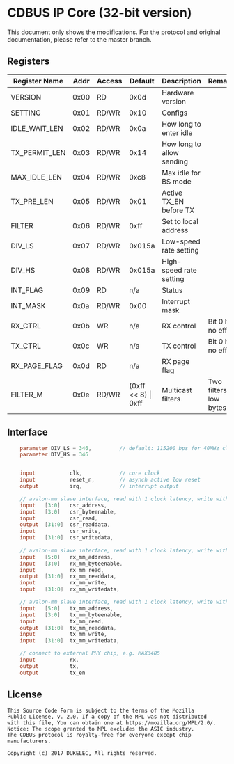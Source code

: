 [//]: # (IP Core for CDBUS Protocol)

CDBUS IP Core (32-bit version)
=======================================

This document only shows the modifications. For the protocol and original documentation, please refer to the master branch.


## Registers
 
| Register Name |Addr     | Access | Default                | Description                               | Remarks                       |
|---------------|---------|--------|------------------------|-------------------------------------------|-------------------------------|
| VERSION       |  0x00   | RD     | 0x0d                   | Hardware version                          |                               |
| SETTING       |  0x01   | RD/WR  | 0x10                   | Configs                                   |                               |
| IDLE_WAIT_LEN |  0x02   | RD/WR  | 0x0a                   | How long to enter idle                    |                               |
| TX_PERMIT_LEN |  0x03   | RD/WR  | 0x14                   | How long to allow sending                 |                               |
| MAX_IDLE_LEN  |  0x04   | RD/WR  | 0xc8                   | Max idle for BS mode                      |                               |
| TX_PRE_LEN    |  0x05   | RD/WR  | 0x01                   | Active TX_EN before TX                    |                               |
| FILTER        |  0x06   | RD/WR  | 0xff                   | Set to local address                      |                               |
| DIV_LS        |  0x07   | RD/WR  | 0x015a                 | Low-speed rate setting                    |                               |
| DIV_HS        |  0x08   | RD/WR  | 0x015a                 | High-speed rate setting                   |                               |
| INT_FLAG      |  0x09   | RD     | n/a                    | Status                                    |                               |
| INT_MASK      |  0x0a   | RD/WR  | 0x00                   | Interrupt mask                            |                               |
| RX_CTRL       |  0x0b   | WR     | n/a                    | RX control                                | Bit 0 has no effect           |
| TX_CTRL       |  0x0c   | WR     | n/a                    | TX control                                | Bit 0 has no effect           |
| RX_PAGE_FLAG  |  0x0d   | RD     | n/a                    | RX page flag                              |                               |
| FILTER_M      |  0x0e   | RD/WR  | (0xff << 8) \| 0xff    | Multicast filters                         | Two filters at low bytes      |



## Interface

```verilog
    parameter DIV_LS = 346,         // default: 115200 bps for 40MHz clk
    parameter DIV_HS = 346


    input           clk,            // core clock
    input           reset_n,        // asynch active low reset
    output          irq,            // interrupt output

    // avalon-mm slave interface, read with 1 clock latency, write without latency
    input   [3:0]   csr_address,
    input   [3:0]   csr_byteenable,
    input           csr_read,
    output  [31:0]  csr_readdata,
    input           csr_write,
    input   [31:0]  csr_writedata,
 
    // avalon-mm slave interface, read with 1 clock latency, write without latency
    input   [5:0]   rx_mm_address,
    input   [3:0]   rx_mm_byteenable,
    input           rx_mm_read,
    output  [31:0]  rx_mm_readdata,
    input           rx_mm_write,
    input   [31:0]  rx_mm_writedata,

    // avalon-mm slave interface, read with 1 clock latency, write without latency
    input   [5:0]   tx_mm_address,
    input   [3:0]   tx_mm_byteenable,
    input           tx_mm_read,
    output  [31:0]  tx_mm_readdata,
    input           tx_mm_write,
    input   [31:0]  tx_mm_writedata,

    // connect to external PHY chip, e.g. MAX3485
    input           rx,
    output          tx,
    output          tx_en
```

## License
```
This Source Code Form is subject to the terms of the Mozilla
Public License, v. 2.0. If a copy of the MPL was not distributed
with this file, You can obtain one at https://mozilla.org/MPL/2.0/.
Notice: The scope granted to MPL excludes the ASIC industry.
The CDBUS protocol is royalty-free for everyone except chip manufacturers.

Copyright (c) 2017 DUKELEC, All rights reserved.
```

